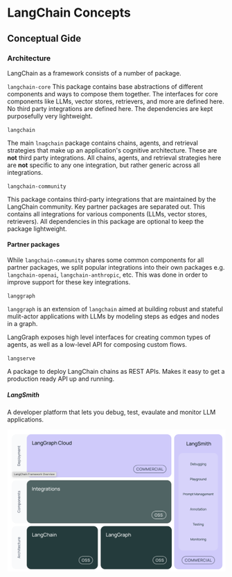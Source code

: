 # LangChain Concepts

## Conceptual Gide

### Architecture

LangChain as a framework consists of a number of package.

`langchain-core`
This package contains base abstractions of different components and ways to compose them together. The interfaces for core components like LLMs, vector stores, retrievers, and more are defined here. No third party integrations are defined here. The dependencies are kept purposefully very lightweight.

`langchain`

The main `lnagchain` package contains chains, agents, and retrieval strategies that make up an application's cognitive architecture. These are **not** third party integrations. All chains, agents, and retrieval strategies here are **not** specific to any one integration, but rather generic across all integrations.

`langchain-community`

This package contains third-party integrations that are maintained by the LangChain community. Key partner packages are separated out. This contains all integrations for various components (LLMs, vector stores, retrievers). All dependencies in this package are optional to keep the package lightweight.

#### Partner packages

While `langchain-community` shares some common components for all partner packages, we split popular integrations into their own packages e.g. `langchain-openai`, `langchain-anthropic`, etc. This was done in order to improve support for these key integrations.

`langgraph`

`langgraph` is an extension of `langchain` aimed at building robust and stateful mulit-actor applications with LLMs by modeling steps as edges and nodes in a graph.

LangGraph exposes high level interfaces for creating common types of agents, as well as a low-level API for composing custom flows. 

`langserve`

A package to deploy LangChain chains as REST APIs. Makes it easy to get a production ready API up and running.

##### LangSmith

A developer platform that lets you debug, test, evaulate and monitor LLM applications.

![Figure: LangChain packages](images/LangChain_packages.png)
